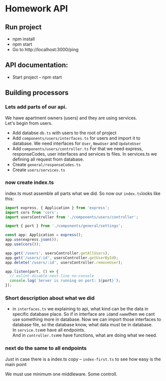# Homework API

## Run project

- npm install
- npm start
- Go to http://localhost:3000/ping

## API documentation:

- Start project - npm start

## Building processors

### Lets add parts of our api.

We hawe apartment owners (users) and they are using services.  
Let's begin from users.

- Add databse `db.ts` with users to the root of project
- Add `components/users/interfaces.ts` for users and import it to database. We need interfaces for `User`, `NewUser` and `UpdateUser`
- Add `components/users/controller.ts`
  For that we need express, responseCodes, user interfaces and services ts files. In services.ts we defining all request from database.
- Create `general/responseCodes.ts`
- Create `users/services.ts`

### now create index.ts

index.ts must assemble all parts what we did.
So now our `index.ts`looks like this:

```javascript
import express, { Application } from 'express';
import cors from 'cors';
import usersController from './components/users/controller';

import { port } from './components/general/settings';

const app: Application = express();
app.use(express.json());
app.use(cors());

app.get('/users', usersController.getAllUsers);
app.get('/users/:id', usersController.getUserById);
app.delete('/users/:id', usersController.removeUser);

app.listen(port, () => {
  // eslint-disable-next-line no-console
  console.log(`Server is running on port: ${port}`);
});
```

### Short description about what we did

- in `interfaces.ts` we explaining to api, what kind can be the data in specific database place. So if in interface are `id`and `name`then we cant use something more in database. Now we can import those interfaces to database file, so the database know, what data must be in database.  
  In `service.ts`we have all endpoints.  
  And in `controller.ts`we have functions, what are doing what we need.

### next do the same to all endpoints

Just in case there is a index.ts copy – `index-first.ts` to see how easy is the main point

We must use minimum one middleware. Some controll.
